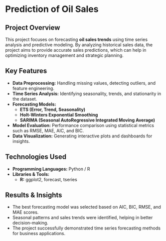 # **Prediction of Oil Sales**  

## **Project Overview**  
This project focuses on forecasting **oil sales trends** using time series analysis and predictive modeling. By analyzing historical sales data, the project aims to provide accurate sales predictions, which can help in optimizing inventory management and strategic planning.  
 

## **Key Features**  
- **Data Preprocessing:** Handling missing values, detecting outliers, and feature engineering.  
- **Time Series Analysis:** Identifying seasonality, trends, and stationarity in the dataset.  
- **Forecasting Models:**  
  - **ETS (Error, Trend, Seasonality)**  
  - **Holt-Winters Exponential Smoothing**  
  - **SARIMA (Seasonal AutoRegressive Integrated Moving Average)**  
- **Model Evaluation:** Performance comparison using statistical metrics such as RMSE, MAE, AIC, and BIC.  
- **Data Visualization:** Generating interactive plots and dashboards for insights.  

## **Technologies Used**  
- **Programming Languages:** Python / R  
- **Libraries & Tools:**
  - **R:** ggplot2, forecast, tseries

## **Results & Insights** 
- The best forecasting model was selected based on AIC, BIC, RMSE, and MAE scores.
- Seasonal patterns and sales trends were identified, helping in better decision-making.
- The project successfully demonstrated time series forecasting methods for business applications.
